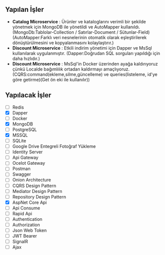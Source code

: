 ## Yapılan İşler

- **Catalog Microservice** : Ürünler ve kataloglarını verimli bir şekilde yönetmek için MongoDB ile yönetildi ve AutoMapper kullanıldı.
                            (MongoDb:Tablolar-Collection / Satırlar-Document / Sütunlar-Field)  
                            (AutoMapper:Farklı veri nesnelerinin otomatik olarak eşleştirilerek dönüştürülmesini ve kopyalanmasını kolaylaştırır.)
- **Discount Microservice** : Etkili indirim yönetimi için Dapper ve MsSql kullanılarak uygulanmıştır.
                              (Dapper:Doğrudan SQL sorguları yapıldığı için daha hızlıdır.)
- **Discount Microservice** : MsSql'in Docker üzerinden ayağa kaldırıyoruz çünkü Localde bağımlılık ortadan kaldırmayı amaçlıyoruz.
                              (CQRS:command(ekleme,silme,güncelleme) ve queries(listeleme, id'ye göre getirme)(Get ön eki ile kullanılır))
 
## Yapılacak İşler

- [ ] Redis
- [x] Dapper
- [ ] Docker
- [x] MongoDB
- [ ] PostgreSQL
- [x] MSSQL
- [ ] SQLite
- [ ] Google Drive Entegreli Fotoğraf Yükleme
- [ ] Identity Server
- [ ] Api Gateway
- [ ] Ocelot Gateway
- [ ] Postman
- [ ] Swagger
- [ ] Onion Architecture
- [ ] CQRS Design Pattern
- [ ] Mediator Design Pattern
- [ ] Repository Design Pattern
- [x] AspNet Core Api
- [ ] Api Consume
- [ ] Rapid Api
- [ ] Authentication
- [ ] Authorization
- [ ] Json Web Token
- [ ] JWT Bearer
- [ ] SignalR
- [ ] Ajax
